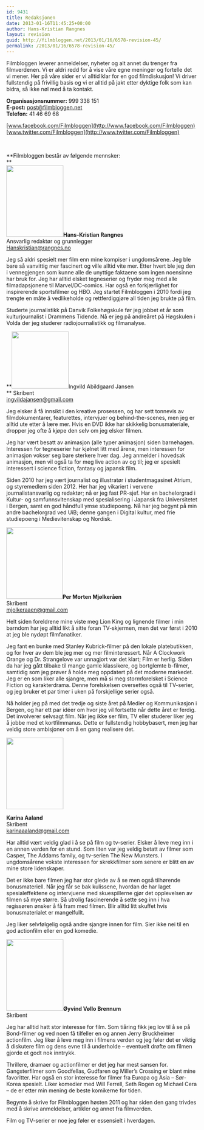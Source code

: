 ```yaml
---
id: 9431
title: Redaksjonen
date: 2013-01-16T11:45:25+00:00
author: Hans-Kristian Rangnes
layout: revision
guid: http://filmbloggen.net/2013/01/16/6578-revision-45/
permalink: /2013/01/16/6578-revision-45/
---
```

Filmbloggen leverer anmeldelser, nyheter og alt annet du trenger fra filmverdenen. Vi er aldri redd for å vise våre egne meninger og fortelle det vi mener. Her på våre sider er vi alltid klar for en god filmdiskusjon! Vi driver fullstendig på frivillig basis og vi er alltid på jakt etter dyktige folk som kan bidra, så ikke nøl med å ta kontakt.

**Organisasjonsnummer:** 999 338 151  
**E-post:** post@filmbloggen.net  
**Telefon:** 41 46 69 68

[www.facebook.com/Filmbloggen](http://www.facebook.com/Filmbloggen)  
[www.twitter.com/Filmbloggen](http://www.twitter.com/Filmbloggen)

&nbsp;

**Filmbloggen består av følgende mennsker:  
**  
**<img class="size-full wp-image-6579 alignleft" src="http://filmbloggen.net/wp-content/uploads//2012/08/hansi3.jpg" alt="" width="150" height="188" />Hans-Kristian Rangnes**  
Ansvarlig redaktør og grunnlegger  
Hanskristian@rangnes.no

Jeg så aldri spesielt mer film enn mine kompiser i ungdomsårene. Jeg ble bare så vanvittig mer fascinert og ville alltid vite mer. Etter hvert ble jeg den i vennegjengen som kunne alle de unyttige faktaene som ingen noensinne har bruk for. Jeg har alltid elsket tegneserier og fryder meg med alle filmadapsjonene til Marvel/DC-comics. Har også en forkjærlighet for inspirerende sportsfilmer og HBO. Jeg startet Filmbloggen i 2010 fordi jeg trengte en måte å vedlikeholde og rettferdiggjøre all tiden jeg brukte på film.

Studerte journalistikk på Danvik Folkehøgskule før jeg jobbet et år som kulturjournalist i Drammens Tidende. Nå er jeg på andreåret på Høgskulen i Volda der jeg studerer radiojournalistikk og filmanalyse.

**<a href="http://filmbloggen.net/redaksjonen/img_1127/" rel="attachment wp-att-6691"><img class="size-thumbnail wp-image-6691 alignleft" src="http://filmbloggen.net/wp-content/uploads//2012/08/IMG_1127-150x150.jpg" alt="" width="150" height="150" /></a>Ingvild Abildgaard Jansen  
** Skribent  
ingvildajansen@gmail.com

Jeg elsker å få innsikt i den kreative prosessen, og har sett tonnevis av filmdokumentarer, featurettes, intervjuer og behind-the-scenes, men jeg er alltid ute etter å lære mer. Hvis en DVD ikke har skikkelig bonusmateriale, dropper jeg ofte å kjøpe den selv om jeg elsker filmen.

Jeg har vært besatt av animasjon (alle typer animasjon) siden barnehagen. Interessen for tegneserier har kjølnet litt med årene, men interessen for animasjon vokser seg bare sterkere hver dag. Jeg anmelder i hovedsak animasjon, men vil også ta for meg live action av og til; jeg er spesielt interessert i science fiction, fantasy og japansk film.

Siden 2010 har jeg vært journalist og illustratør i studentmagasinet Atrium, og styremedlem siden 2012. Her har jeg vikariert i vervene journalistansvarlig og redaktør; nå er jeg fast PR-sjef. Har en bachelorgrad i Kultur- og samfunnsvitenskap med spesialisering i Japansk fra Universitetet i Bergen, samt en god håndfull ymse studiepoeng. Nå har jeg begynt på min andre bachelorgrad ved UiB; denne gangen i Digital kultur, med frie studiepoeng i Medievitenskap og Nordisk.

**<a href="http://filmbloggen.net/redaksjonen/221953_10150170140848632_4055344_n/" rel="attachment wp-att-6594"><img class="alignleft size-thumbnail wp-image-6594" src="http://filmbloggen.net/wp-content/uploads//2012/08/221953_10150170140848632_4055344_n-150x150.jpg" alt="" width="148" height="188" /></a>Per Morten Mjølkeråen**  
Skribent  
mjolkeraaen@gmail.com

Helt siden foreldrene mine viste meg Lion King og lignende filmer i min barndom har jeg alltid likt å sitte foran TV-skjermen, men det var først i 2010 at jeg ble nydøpt filmfanatiker.

Jeg fant en bunke med Stanley Kubrick-filmer på den lokale platebutikken, og for hver av dem ble jeg mer og mer filminteressert. Når A Clockwork Orange og Dr. Strangelove var unnagjort var det klart; Film er herlig. Siden da har jeg gått tilbake til mange gamle klassikere, og bortglemte b-filmer, samtidig som jeg prøver å holde meg oppdatert på det moderne markedet. Jeg er en som liker alle sjangre, men må si meg stormforelsket i Science Fiction og karakterdrama. Denne forelskelsen oversettes også til TV-serier, og jeg bruker et par timer i uken på forskjellige serier også.

Nå holder jeg på med det tredje og siste året på Medier og Kommunikasjon i Bergen, og har ett par idéer om hvor jeg vil fortsette når dette året er ferdig. Det involverer selvsagt film. Når jeg ikke ser film, TV eller studerer liker jeg å jobbe med et kortfilmmanus. Dette er fullstendig hobbybasert, men jeg har veldig store ambisjoner om å en gang realisere det.

<a href="http://filmbloggen.net/redaksjonen/dsc_0984-3/" rel="attachment wp-att-7160"><img class="size-thumbnail wp-image-7160 alignleft" src="http://filmbloggen.net/wp-content/uploads//2012/08/DSC_09842-e1348224608617-150x150.jpg" alt="" width="150" height="188" /></a>

**Karina Aaland**  
Skribent  
karinaaaland@gmail.com

Har alltid vært veldig glad i å se på film og tv-serier. Elsker å leve meg inn i en annen verden for en stund. Som liten var jeg veldig betatt av filmer som Casper, The Addams family, og tv-serien The New Munsters. I ungdomsårene vokste interessen for skrekkfilmer som senere er blitt en av mine store lidenskaper.

Det er ikke bare filmen jeg har stor glede av å se men også tilhørende bonusmateriell. Når jeg får se bak kulissene, hvordan de har laget spesialeffektene og intervjuene med skuespillerne gjør det opplevelsen av filmen så mye større. Så utrolig fascinerende å sette seg inn i hva regissøren ønsker å få fram med filmen. Blir alltid litt skuffet hvis bonusmaterialet er mangelfullt.

Jeg liker selvfølgelig også andre sjangre innen for film. Sier ikke nei til en god actionfilm eller en god komedie.

**<a href="http://filmbloggen.net/redaksjonen/attachment/6589/" rel="attachment wp-att-6589"><img class="size-large wp-image-6589 alignleft" src="http://filmbloggen.net/wp-content/uploads//2012/08/SDC14324-464x620.jpg" alt="" width="150" height="188" /></a>Øyvind Vøllo Brennum**  
Skribent

Jeg har alltid hatt stor interesse for film. Som tiåring fikk jeg lov til å se på Bond-filmer og ved noen få tilfeller en og annen Jerry Bruckheimer actionfilm. Jeg liker å leve meg inn i filmens verden og jeg føler det er viktig å diskutere film og dens evne til å underholde &#8211; eventuelt drøfte om filmen gjorde et godt nok inntrykk.

Thrillere, dramaer og actionfilmer er det jeg har mest sansen for. Gangsterfilmer som Goodfellas, Gudfaren og Miller&#8217;s Crossing er blant mine favoritter. Har også en stor interesse for filmer fra Europa og Asia &#8211; Sør-Korea spesielt. Liker komedier med Will Ferrell, Seth Rogen og Michael Cera &#8211; de er etter min mening de beste komikerne for tiden.

Begynte å skrive for Filmbloggen høsten 2011 og har siden den gang trivdes med å skrive anmeldelser, artikler og annet fra filmverden.

Film og TV-serier er noe jeg føler er essensielt i hverdagen.